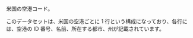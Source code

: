 米国の空港コード。<p> </p>このデータセットは、米国の空港ごとに 1 行という構成になっており、各行には、空港の ID 番号、名前、所在する都市、州が記載されています。

<!---HONumber=July15_HO2-->